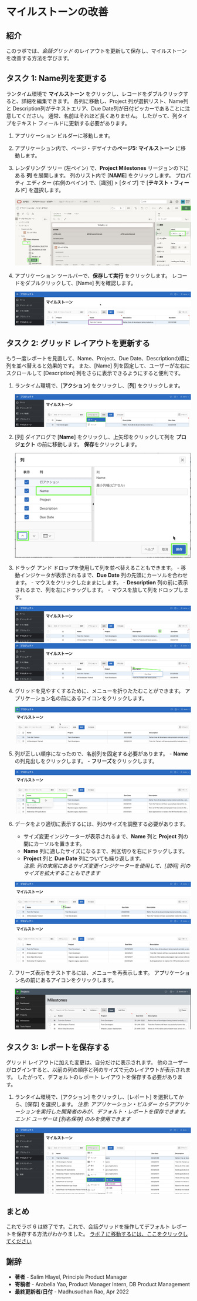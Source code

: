 # マイルストーンの改善

## 紹介
このラボでは、*会話グリッド* のレイアウトを更新して保存し、マイルストーンを改善する方法を学びます。

## タスク 1: Name列を変更する
ランタイム環境で **マイルストーン** をクリックし、レコードをダブルクリックすると、詳細を編集できます。 各列に移動し、Project 列が選択リスト、Name列と Description列がテキストエリア、Due Date列が日付ピッカーであることに注意してください。 通常、名前はそれほど長くありません。 したがって、列タイプをテキスト フィールドに更新する必要があります。

1. アプリケーション ビルダーに移動します。
2. アプリケーション内で、ページ・デザイナの**ページ5: マイルストーン** に移動します。
3. レンダリング ツリー (左ペイン) で、**Project Milestones** リージョンの下にある **列** を展開します。
     列のリスト内で [**NAME**] をクリックします。
     プロパティ エディター (右側のペイン) で、[識別] > [タイプ] で [**テキスト・フィールド**] を選択します。

    ![](images/set-name.png " ")

4. アプリケーション ツールバーで、**保存して実行** をクリックします。
     レコードをダブルクリックして、[Name] 列を確認します。

    ![](images/view-name.png " ")

## タスク 2: グリッド レイアウトを更新する
もう一度レポートを見直して、Name、Project、Due Date、Descriptionの順に列を並べ替えると効果的です。 また、[Name] 列を固定して、ユーザーが左右にスクロールして [Description] 列をさらに表示できるようにすると便利です。

1. ランタイム環境で、[**アクション**] をクリックし、[**列**] をクリックします。

    ![](images/go-columns.png " ")

2. [列] ダイアログで [**Name**] をクリックし、上矢印をクリックして列を **プロジェクト** の前に移動します。
     **保存**をクリックします。

    ![](images/move-name.png " ")

3. ドラッグ アンド ドロップを使用して列を並べ替えることもできます。
       - 移動インジケータが表示されるまで、**Due Date** 列の先頭にカーソルを合わせます。
       - マウスをクリックしたままにします。
       - **Description** 列の前に表示されるまで、列を左にドラッグします。
       - マウスを放して列をドロップします。

    ![](images/show-movement.png " ")
    ![](images/drag-date.png " ")

4. グリッドを見やすくするために、メニューを折りたたむことができます。
     アプリケーション名の前にあるアイコンをクリックします。

    ![](images/hide-menu.png " ")

5. 列が正しい順序になったので、名前列を固定する必要があります。
       - **Name**の列見出しをクリックします。
       - **フリーズ**をクリックします。

    ![](images/freeze.png " ")

6. データをより適切に表示するには、列のサイズを調整する必要があります。
    - サイズ変更インジケーターが表示されるまで、**Name** 列と **Project** 列の間にカーソルを置きます。
    - **Name** 列に適したサイズになるまで、列区切りを右にドラッグします。
    - **Project** 列と **Due Date** 列についても繰り返します。   
     *注意: 列の末尾にあるサイズ変更インジケーターを使用して、[説明] 列のサイズを拡大することもできます*

    ![](images/get-resize.png " ")
    ![](images/column-sizes.png " ")

7. フリーズ表示をテストするには、メニューを再表示します。 アプリケーション名の前にあるアイコンをクリックします。

    ![](images/freeze-display.png " ")

## タスク 3: レポートを保存する
グリッド レイアウトに加えた変更は、自分だけに表示されます。 他のユーザーがログインすると、以前の列の順序と列のサイズで元のレイアウトが表示されます。 したがって、デフォルトのレポート レイアウトを保存する必要があります。

1. ランタイム環境で、[アクション] をクリックし、[レポート] を選択してから、[保存] を選択します。
     *注意: アプリケーション・ビルダー からアプリケーションを実行した開発者のみが、デフォルト・レポートを保存できます。 エンド ユーザーは [別名保存] のみを使用できます*

    ![](images/save.png " ")

## **まとめ**

これでラボ 6 は終了です。これで、会話グリッドを操作してデフォルト レポートを保存する方法がわかりました。 [ラボ 7 に移動するには、ここをクリックしてください](?lab=lab-7-improving-tasks)

## **謝辞**

  - **著者** - Salim Hlayel, Principle Product Manager
  - **寄稿者** - Arabella Yao, Product Manager Intern, DB Product Management
  - **最終更新者/日付** - Madhusudhan Rao, Apr 2022

